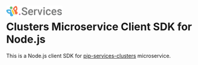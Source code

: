 # <img src="https://github.com/pip-services/pip-services/raw/master/design/Logo.png" alt="Pip.Services Logo" style="max-width:30%"> <br/> Clusters Microservice Client SDK for Node.js

This is a Node.js client SDK for [pip-services-clusters](http://gitlab.com/iqs-services/pip-services-clusters-node) microservice.
